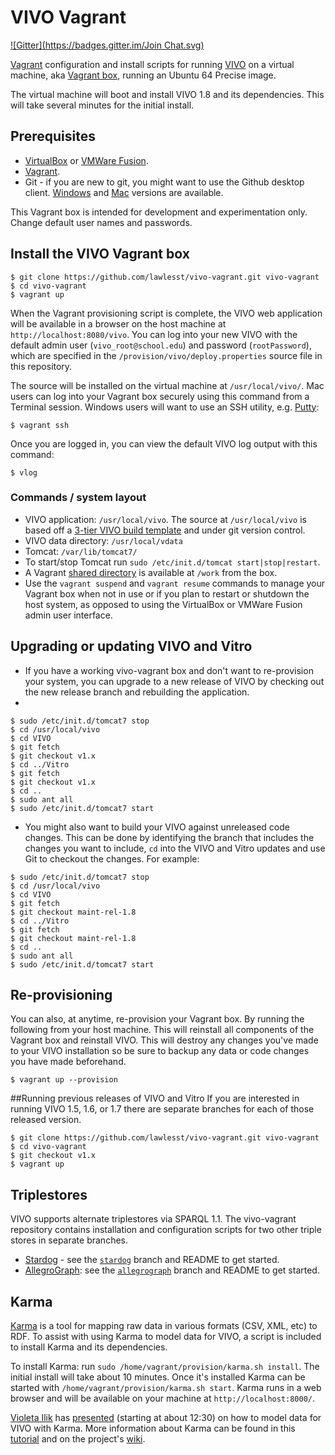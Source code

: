 # VIVO Vagrant
[![Gitter](https://badges.gitter.im/Join Chat.svg)](https://gitter.im/lawlesst/vivo-vagrant?utm_source=badge&utm_medium=badge&utm_campaign=pr-badge&utm_content=badge)

[Vagrant](http://www.vagrantup.com/) configuration and install scripts for running [VIVO](http://vivoweb.org) on a virtual machine, aka [Vagrant box](http://docs.vagrantup.com/v2/boxes.html), running an Ubuntu 64 Precise image.

The virtual machine will boot and install VIVO 1.8 and its dependencies.  This will take several minutes for the initial install.

## Prerequisites
 * [VirtualBox](https://www.virtualbox.org/) or [VMWare Fusion](http://www.vmware.com/products/fusion).
 * [Vagrant](https://docs.vagrantup.com/v2/installation/index.html).
 * Git - if you are new to git, you might want to use the Github desktop client. [Windows](http://windows.github.com/) and [Mac](http://mac.github.com/) versions are available.

This Vagrant box is intended for development and experimentation only.  Change default user names and passwords.

## Install the VIVO Vagrant box

~~~
$ git clone https://github.com/lawlesst/vivo-vagrant.git vivo-vagrant
$ cd vivo-vagrant
$ vagrant up
~~~

When the Vagrant provisioning script is complete, the VIVO web application will be available in a browser on the host machine at `http://localhost:8080/vivo`.  You can log into your new VIVO with the default admin user (`vivo_root@school.edu`) and password (`rootPassword`), which are specified in the `/provision/vivo/deploy.properties` source file in this repository.

The source will be installed on the virtual machine at `/usr/local/vivo/`. Mac users can log into your Vagrant box securely using this command from a Terminal session.  Windows users will want to use an SSH utility, e.g. [Putty](http://www.chiark.greenend.org.uk/~sgtatham/putty/download.html):

~~~
$ vagrant ssh
~~~

Once you are logged in, you can view the default VIVO log output with this command:

~~~
$ vlog
~~~

### Commands / system layout
 * VIVO application: `/usr/local/vivo`.  The source at `/usr/local/vivo` is based off a [3-tier VIVO build template](https://github.com/lawlesst/vivo-project-template) and under git version control.
 * VIVO data directory: `/usr/local/vdata`
 * Tomcat: `/var/lib/tomcat7/`
 * To start/stop Tomcat run `sudo /etc/init.d/tomcat start|stop|restart`.
 * A Vagrant [shared directory](http://docs.vagrantup.com/v2/synced-folders/) is available at `/work` from the box.
 * Use the `vagrant suspend` and `vagrant resume` commands to manage your Vagrant box when not in use or if you plan to restart or shutdown the host system, as opposed to using the VirtualBox or VMWare Fusion admin user interface.

## Upgrading or updating VIVO and Vitro
 * If you have a working vivo-vagrant box and don't want to re-provision your system, you can upgrade to a new release of VIVO by checking out the new release branch and rebuilding the application. 
 * 
  ~~~
 $ sudo /etc/init.d/tomcat7 stop
 $ cd /usr/local/vivo
 $ cd VIVO
 $ git fetch
 $ git checkout v1.x 
 $ cd ../Vitro
 $ git fetch
 $ git checkout v1.x
 $ cd ..
 $ sudo ant all
 $ sudo /etc/init.d/tomcat7 start
 ~~~

 * You might also want to build your VIVO against unreleased code changes.  This can be done by identifying the branch that includes the changes you want to include, `cd` into the VIVO and Vitro updates and use Git to checkout the changes.  For example:

 ~~~
 $ sudo /etc/init.d/tomcat7 stop
 $ cd /usr/local/vivo
 $ cd VIVO
 $ git fetch
 $ git checkout maint-rel-1.8
 $ cd ../Vitro
 $ git fetch
 $ git checkout maint-rel-1.8
 $ cd ..
 $ sudo ant all
 $ sudo /etc/init.d/tomcat7 start
 ~~~
 
## Re-provisioning

You can also, at anytime, re-provision your Vagrant box.  By running the following from your host machine.  This will reinstall all components of the Vagrant box and reinstall VIVO.  This will destroy any changes you've made to your VIVO installation so be sure to backup any data or code changes you have made beforehand.

 ~~~
 $ vagrant up --provision
 ~~~
 
##Running previous releases of VIVO and Vitro
If you are interested in running VIVO 1.5, 1.6, or 1.7 there are separate branches for each of those released version.
 ~~~
 $ git clone https://github.com/lawlesst/vivo-vagrant.git vivo-vagrant
 $ cd vivo-vagrant
 $ git checkout v1.x
 $ vagrant up
 ~~~

## Triplestores

VIVO supports alternate triplestores via SPARQL 1.1.  The vivo-vagrant repository contains installation and configuration scripts for two other triple stores in separate branches.  

 * [Stardog](http://stardog.com) - see the [`stardog`](https://github.com/lawlesst/vivo-vagrant/tree/stardog) branch and README to get started.  
 * [AllegroGraph](http://franz.com/agraph/allegrograph/): see the [`allegrograph`](https://github.com/lawlesst/vivo-vagrant/tree/allegrograph) branch and README to get started.  


## Karma
[Karma](http://www.isi.edu/integration/karma/) is a tool for mapping raw data in various formats (CSV, XML, etc) to RDF.  To assist with using Karma to model data for VIVO, a script is included to install Karma and its dependencies.  

To install Karma: run `sudo /home/vagrant/provision/karma.sh install`.  The initial install will take about 10 minutes.  Once it's installed Karma can be started with `/home/vagrant/provision/karma.sh start`.  Karma runs in a web browser and will be available on your machine at `http://localhost:8000/`.

[Violeta Ilik](https://twitter.com/violetailik) has [presented](https://www.youtube.com/watch?v=aBLHGzui0_s) (starting at about 12:30) on how to model data for VIVO with Karma.  More information about Karma can be found in this [tutorial](https://github.com/InformationIntegrationGroup/karma-step-by-step) and on the project's [wiki](https://github.com/InformationIntegrationGroup/Web-Karma/wiki).  

